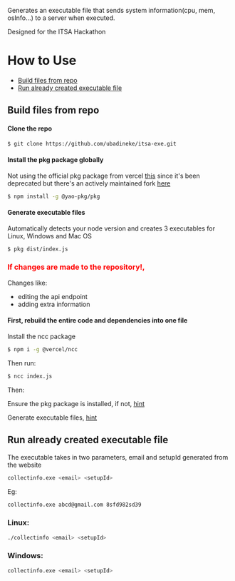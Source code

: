 Generates an executable file that sends system information(cpu, mem, osInfo...) to a server when executed.

Designed for the ITSA Hackathon

# How to Use

-   [Build files from repo](#build-files-from-repo)
-   [Run already created executable file](#run-already-created-executable-file)

## Build files from repo

#### Clone the repo

```bash
$ git clone https://github.com/ubadineke/itsa-exe.git
```

#### Install the pkg package globally

Not using the official pkg package from vercel [this](https://github.com/vercel/pkg) since it's been deprecated but there's an actively maintained fork [here](https://github.com/yao-pkg/pkg)

```bash
$ npm install -g @yao-pkg/pkg
```

#### Generate executable files

Automatically detects your node version and creates 3 executables for Linux, Windows and Mac OS

```bash
$ pkg dist/index.js
```

### <span style="color: red">If changes are made to the repository!, </span>

Changes like:

-   editing the api endpoint
-   adding extra information

#### First, rebuild the entire code and dependencies into one file

Install the ncc package

```bash
$ npm i -g @vercel/ncc
```

Then run:

```bash
$ ncc index.js
```

Then:

Ensure the pkg package is installed, if not, [hint](#install-the-pkg-package-globally)

Generate executable files, [hint](#generate-executable-files)

## Run already created executable file

The executable takes in two parameters, email and setupId generated from the website

```bash
collectinfo.exe <email> <setupId>
```

Eg:

```bash
collectinfo.exe abcd@gmail.com 8sfd982sd39
```

### Linux:

```bash
./collectinfo <email> <setupId>
```

### Windows:

```bash
collectinfo.exe <email> <setupId>
```

